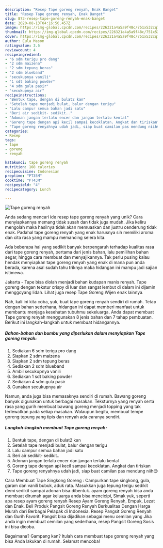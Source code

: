 ```yaml
---
description: "Resep Tape goreng renyah, Enak Banget"
title: "Resep Tape goreng renyah, Enak Banget"
slug: 873-resep-tape-goreng-renyah-enak-banget
date: 2020-08-13T04:16:50.457Z
image: https://img-global.cpcdn.com/recipes/226321a4a5a9f48c/751x532cq70/tape-goreng-renyah-foto-resep-utama.jpg
thumbnail: https://img-global.cpcdn.com/recipes/226321a4a5a9f48c/751x532cq70/tape-goreng-renyah-foto-resep-utama.jpg
cover: https://img-global.cpcdn.com/recipes/226321a4a5a9f48c/751x532cq70/tape-goreng-renyah-foto-resep-utama.jpg
author: Eula Mason
ratingvalue: 3.6
reviewcount: 4
recipeingredient:
- "6 sdm terigu pro dang"
- "2 sdm maizena"
- "2 sdm tepung beras"
- "2 sdm blueband"
- "secukupnya vanili"
- "1 sdt baking powder"
- "4 sdm gula pasir"
- "secukupnya air"
recipeinstructions:
- "Bentuk tape, dengan di bulat2 kan"
- "Setelah tape menjadi bulat, balur dengan terigu"
- "Lalu campur semua bahan jadi satu"
- "Beri air sedikit- sedikit.."
- "Adonan jangan terlalu encer dan jangan terlalu kental"
- "Goreng tape dengan api kecil sampai kecoklatan. Angkat dan tiriskan"
- "Tape goreng renyahnya udah jadi, siap buat camilan pas mendung niih😊"
categories:
- Resep
tags:
- tape
- goreng
- renyah

katakunci: tape goreng renyah 
nutrition: 108 calories
recipecuisine: Indonesian
preptime: "PT35M"
cooktime: "PT43M"
recipeyield: "4"
recipecategory: Lunch

---
```



![Tape goreng renyah](https://img-global.cpcdn.com/recipes/226321a4a5a9f48c/751x532cq70/tape-goreng-renyah-foto-resep-utama.jpg)

Anda sedang mencari ide resep tape goreng renyah yang unik? Cara menyiapkannya memang tidak susah dan tidak juga mudah. Jika keliru mengolah maka hasilnya tidak akan memuaskan dan justru cenderung tidak enak. Padahal tape goreng renyah yang enak harusnya sih memiliki aroma dan cita rasa yang mampu memancing selera kita.

Ada beberapa hal yang sedikit banyak berpengaruh terhadap kualitas rasa dari tape goreng renyah, pertama dari jenis bahan, lalu pemilihan bahan segar, hingga cara membuat dan menyajikannya. Tak perlu pusing kalau hendak menyiapkan tape goreng renyah yang enak di mana pun anda berada, karena asal sudah tahu triknya maka hidangan ini mampu jadi sajian istimewa.

Jakarta - Tape bisa diolah menjadi bahan kudapan manis renyah. Tape goreng dengan tekstur crispy di luar dan sangat lembut di dalam ini dijamin menggoyang lidah. Lihat juga resep Tape Goreng Wijen enak lainnya.


Nah, kali ini kita coba, yuk, buat tape goreng renyah sendiri di rumah. Tetap dengan bahan sederhana, hidangan ini dapat memberi manfaat untuk membantu menjaga kesehatan tubuhmu sekeluarga. Anda dapat membuat Tape goreng renyah menggunakan 8 jenis bahan dan 7 tahap pembuatan. Berikut ini langkah-langkah untuk membuat hidangannya.

<!--inarticleads1-->

##### Bahan-bahan dan bumbu yang diperlukan dalam menyiapkan Tape goreng renyah:

1. Sediakan 6 sdm terigu pro dang
1. Siapkan 2 sdm maizena
1. Siapkan 2 sdm tepung beras
1. Sediakan 2 sdm blueband
1. Ambil secukupnya vanili
1. Sediakan 1 sdt baking powder
1. Sediakan 4 sdm gula pasir
1. Gunakan secukupnya air


Namun, anda juga bisa memasaknya sendiri di rumah. Bawang goreng banyak digunakan untuk berbagai masakan. Teksturnya yang renyah serta rasa yang gurih membuat bawang goreng menjadi topping yang tak terlewatkan pada setiap masakan. Walaupun begitu, membuat tempe goreng tepung yang tipis dan renyah ada caranya sendiri. 

<!--inarticleads2-->

##### Langkah-langkah membuat Tape goreng renyah:

1. Bentuk tape, dengan di bulat2 kan
1. Setelah tape menjadi bulat, balur dengan terigu
1. Lalu campur semua bahan jadi satu
1. Beri air sedikit- sedikit..
1. Adonan jangan terlalu encer dan jangan terlalu kental
1. Goreng tape dengan api kecil sampai kecoklatan. Angkat dan tiriskan
1. Tape goreng renyahnya udah jadi, siap buat camilan pas mendung niih😊


Cara Membuat Tape Singkong Goreng : Campurkan tape singkong, gula, garam dan vanili bubuk, aduk rata. Masukkan juga tepung terigu sedikit demi sedikit sampai adonan bisa dibentuk. ayam goreng renyah bisa anda membuat dirumah agar keluarga anda bisa mencicipi, Simak yuk, seperti apa resep ayam goreng renyah Resep Ayam Goreng Renyah, Empuk, Lezat dan Enak. Beli Produk Pangsit Goreng Renyah Berkualitas Dengan Harga Murah dari Berbagai Pelapak di Indonesia. Resep Pangsit Goreng Renyah dan Gurih Favorit. Pangsit bisa dijadikan sebagai menu cemilan yang Jika anda ingin membuat cemilan yang sederhana, resep Pangsit Goreng Sosis ini bisa dicoba. 

Bagaimana? Gampang kan? Itulah cara membuat tape goreng renyah yang bisa Anda lakukan di rumah. Selamat mencoba!
